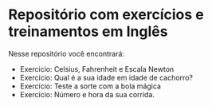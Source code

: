 # Repositório com exercícios e treinamentos em Inglês

Nesse repositório você encontrará:
- Exercicio: Celsius, Fahrenheit e Escala Newton
- Exercício: Qual é a sua idade em idade de cachorro? 
- Exercício: Teste a sorte com a bola mágica
- Exercício: Número e hora da sua corrida.

